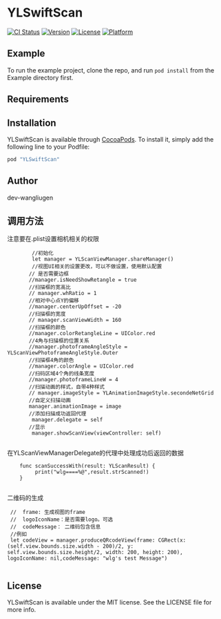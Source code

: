 # YLSwiftScan

[![CI Status](http://img.shields.io/travis/dev-wangliugen/YLSwiftScan.svg?style=flat)](https://travis-ci.org/dev-wangliugen/YLSwiftScan)
[![Version](https://img.shields.io/cocoapods/v/YLSwiftScan.svg?style=flat)](http://cocoapods.org/pods/YLSwiftScan)
[![License](https://img.shields.io/cocoapods/l/YLSwiftScan.svg?style=flat)](http://cocoapods.org/pods/YLSwiftScan)
[![Platform](https://img.shields.io/cocoapods/p/YLSwiftScan.svg?style=flat)](http://cocoapods.org/pods/YLSwiftScan)

## Example

To run the example project, clone the repo, and run `pod install` from the Example directory first.

## Requirements

## Installation

YLSwiftScan is available through [CocoaPods](http://cocoapods.org). To install
it, simply add the following line to your Podfile:

```ruby
pod "YLSwiftScan"
```

## Author

dev-wangliugen

## 调用方法
注意要在.plist设置相机相关的权限

```
        //初始化
        let manager = YLScanViewManager.shareManager()
        //视图UI相关的设置更改，可以不做设置，使用默认配置
       // 是否需要边框
       //manager.isNeedShowRetangle = true
       //扫描框的宽高比
       // manager.whRatio = 1
       //相对中心点Y的偏移
       //manager.centerUpOffset = -20
       //扫描框的宽度
       // manager.scanViewWidth = 160
       //扫描框的颜色
       //manager.colorRetangleLine = UIColor.red
       //4角与扫描框的位置关系
       //manager.photoframeAngleStyle = YLScanViewPhotoframeAngleStyle.Outer
       //扫描框4角的颜色
       //manager.colorAngle = UIColor.red
       //扫码区域4个角的线条宽度
       //manager.photoframeLineW = 4
       //扫描动画的样式，自带4种样式
       // manager.imageStyle = YLAnimationImageStyle.secondeNetGrid
       //自定义扫描动画
       manager.animationImage = image
       //添加扫描成功返回代理
        manager.delegate = self
       //显示
        manager.showScanView(viewController: self) 
        
```
在YLScanViewManagerDelegate的代理中处理成功后返回的数据

```
    func scanSuccessWith(result: YLScanResult) {
         print("wlg====%@",result.strScanned!)
    }
    
```

二维码的生成

```
 //  frame: 生成视图的frame
 //  logoIconName：是否需要logo。可选
 //  codeMessage： 二维码包含信息
 //例如
 let codeView = manager.produceQRcodeView(frame: CGRect(x: (self.view.bounds.size.width - 200)/2, y: self.view.bounds.size.height/2, width: 200, height: 200), logoIconName: nil,codeMessage: "wlg's test Message")
 
```

## License

YLSwiftScan is available under the MIT license. See the LICENSE file for more info.
